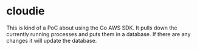 # cloudie

This is kind of a PoC about using the Go AWS SDK.  It pulls down the currently running processes and puts them in a database.
If there are any changes it will update the database.  

